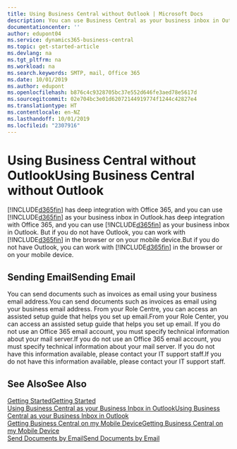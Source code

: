 ```yaml
---
title: Using Business Central without Outlook | Microsoft Docs
description: You can use Business Central as your business inbox in Outlook because it is integrated with Office 365, however, you can also work without Outlook in a browser or on your mobile device.
documentationcenter: ''
author: edupont04
ms.service: dynamics365-business-central
ms.topic: get-started-article
ms.devlang: na
ms.tgt_pltfrm: na
ms.workload: na
ms.search.keywords: SMTP, mail, Office 365
ms.date: 10/01/2019
ms.author: edupont
ms.openlocfilehash: b876c4c9328705bc37e552d646fe3aed78e5617d
ms.sourcegitcommit: 02e704bc3e01d62072144919774f1244c42827e4
ms.translationtype: HT
ms.contentlocale: en-NZ
ms.lasthandoff: 10/01/2019
ms.locfileid: "2307916"
---
```

# <a name="using-business-central-without-outlook"></a><span data-ttu-id="8fb4c-103">Using Business Central without Outlook</span><span class="sxs-lookup"><span data-stu-id="8fb4c-103">Using Business Central without Outlook</span></span>
[!INCLUDE[d365fin](includes/d365fin_md.md)] <span data-ttu-id="8fb4c-104">has deep integration with Office 365, and you can use [!INCLUDE[d365fin](includes/d365fin_md.md)] as your business inbox in Outlook.</span><span class="sxs-lookup"><span data-stu-id="8fb4c-104">has deep integration with Office 365, and you can use [!INCLUDE[d365fin](includes/d365fin_md.md)] as your business inbox in Outlook.</span></span> <span data-ttu-id="8fb4c-105">But if you do not have Outlook, you can work with [!INCLUDE[d365fin](includes/d365fin_md.md)] in the browser or on your mobile device.</span><span class="sxs-lookup"><span data-stu-id="8fb4c-105">But if you do not have Outlook, you can work with [!INCLUDE[d365fin](includes/d365fin_md.md)] in the browser or on your mobile device.</span></span>  

## <a name="sending-email"></a><span data-ttu-id="8fb4c-106">Sending Email</span><span class="sxs-lookup"><span data-stu-id="8fb4c-106">Sending Email</span></span>
<span data-ttu-id="8fb4c-107">You can send documents such as invoices as email using your business email address.</span><span class="sxs-lookup"><span data-stu-id="8fb4c-107">You can send documents such as invoices as email using your business email address.</span></span> <span data-ttu-id="8fb4c-108">From your Role Centre, you can access an assisted setup guide that helps you set up email.</span><span class="sxs-lookup"><span data-stu-id="8fb4c-108">From your Role Center, you can access an assisted setup guide that helps you set up email.</span></span> <span data-ttu-id="8fb4c-109">If you do not use an Office 365 email account, you must specify technical information about your mail server.</span><span class="sxs-lookup"><span data-stu-id="8fb4c-109">If you do not use an Office 365 email account, you must specify technical information about your mail server.</span></span> <span data-ttu-id="8fb4c-110">If you do not have this information available, please contact your IT support staff.</span><span class="sxs-lookup"><span data-stu-id="8fb4c-110">If you do not have this information available, please contact your IT support staff.</span></span>  


## <a name="see-also"></a><span data-ttu-id="8fb4c-111">See Also</span><span class="sxs-lookup"><span data-stu-id="8fb4c-111">See Also</span></span>
[<span data-ttu-id="8fb4c-112">Getting Started</span><span class="sxs-lookup"><span data-stu-id="8fb4c-112">Getting Started</span></span>](product-get-started.md)  
[<span data-ttu-id="8fb4c-113">Using Business Central as your Business Inbox in Outlook</span><span class="sxs-lookup"><span data-stu-id="8fb4c-113">Using Business Central as your Business Inbox in Outlook</span></span>](admin-outlook.md)  
[<span data-ttu-id="8fb4c-114">Getting Business Central on my Mobile Device</span><span class="sxs-lookup"><span data-stu-id="8fb4c-114">Getting Business Central on my Mobile Device</span></span>](install-mobile-app.md)  
[<span data-ttu-id="8fb4c-115">Send Documents by Email</span><span class="sxs-lookup"><span data-stu-id="8fb4c-115">Send Documents by Email</span></span>](ui-how-send-documents-email.md)
